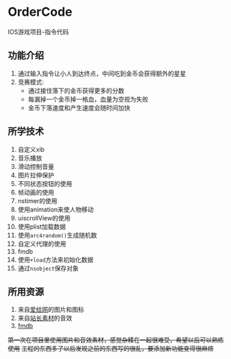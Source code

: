 # OrderCode
IOS游戏项目-指令代码
## 功能介绍
1. 通过输入指令让小人到达终点，中间吃到金币会获得额外的星星
2. 竞赛模式:
    - 通过接住落下的金币获得更多的分数
    - 每漏掉一个金币掉一格血，血量为空视为失败
    - 金币下落速度和产生速度会随时间加快
## 所学技术
1. 自定义xib
2. 音乐播放
3. 滑动控制音量
4. 图片拉伸保护
5. 不同状态按钮的使用
6. 帧动画的使用
7. nstimer的使用
8. 使用animation来使人物移动
9. uiscrollView的使用
10. 使用plist加载数据
11. 使用`arc4random()`生成随机数
12. 自定义代理的使用
13. fmdb
14. 使用`+load`方法来初始化数据
15. 通过`nsobject`保存对象
## 所用资源
1. 来自[爱给网](http://www.aigei.com/)的图片和图标
2. 来自[站长素材](http://sc.chinaz.com/yinxiao/)的音效
3. [fmdb](https://github.com/ccgus/fmdb)

~~第一次在项目里使用图片和音效素材，感觉杂糅在一起很难受，希望以后可以熟练使用~~
~~工程的东西多了以后发现之前的东西写的很乱，要添加新功能变得很麻烦~~
